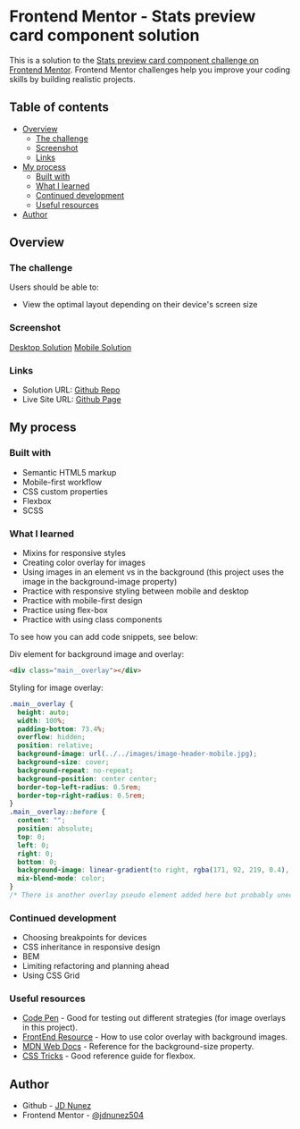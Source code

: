 # Frontend Mentor - Stats preview card component solution

This is a solution to the [Stats preview card component challenge on Frontend Mentor](https://www.frontendmentor.io/challenges/stats-preview-card-component-8JqbgoU62). Frontend Mentor challenges help you improve your coding skills by building realistic projects. 

## Table of contents

- [Overview](#overview)
  - [The challenge](#the-challenge)
  - [Screenshot](#screenshot)
  - [Links](#links)
- [My process](#my-process)
  - [Built with](#built-with)
  - [What I learned](#what-i-learned)
  - [Continued development](#continued-development)
  - [Useful resources](#useful-resources)
- [Author](#author)

## Overview

### The challenge

Users should be able to:

- View the optimal layout depending on their device's screen size

### Screenshot

[Desktop Solution](./screenshot-desktop.png)
[Mobile Solution](./screenshot-mobile.png)

### Links

- Solution URL: [Github Repo](https://github.com/jdnunez504/stats-preview-card)
- Live Site URL: [Github Page](https://jdnunez504.github.io/stats-preview-card/)

## My process

### Built with
- Semantic HTML5 markup
- Mobile-first workflow
- CSS custom properties
- Flexbox
- SCSS

### What I learned

- Mixins for responsive styles
- Creating color overlay for images
- Using images in an element vs in the background (this project uses the image in the background-image property)
- Practice with responsive styling between mobile and desktop
- Practice with mobile-first design
- Practice using flex-box
- Practice with using class components

To see how you can add code snippets, see below:

Div element for background image and overlay:
```html
<div class="main__overlay"></div>
```
Styling for image overlay:
```css
.main__overlay {
  height: auto;
  width: 100%;
  padding-bottom: 73.4%;
  overflow: hidden;
  position: relative;
  background-image: url(../../images/image-header-mobile.jpg);
  background-size: cover;
  background-repeat: no-repeat;
  background-position: center center;
  border-top-left-radius: 0.5rem;
  border-top-right-radius: 0.5rem;
}
.main__overlay::before {
  content: "";
  position: absolute;
  top: 0;
  left: 0;
  right: 0;
  bottom: 0;
  background-image: linear-gradient(to right, rgba(171, 92, 219, 0.4), rgba(171, 92, 219, 0.4));
  mix-blend-mode: color;
}
/* There is another overlay pseudo element added here but probably unecessary */
```

### Continued development

- Choosing breakpoints for devices
- CSS inheritance in responsive design
- BEM
- Limiting refactoring and planning ahead
- Using CSS Grid

### Useful resources

- [Code Pen](https://codepen.io) - Good for testing out different strategies (for image overlays in this project).
- [FrontEnd Resource](https://frontendresource.com/css-background-image-color/) - How to use color overlay with background images.
- [MDN Web Docs](https://developer.mozilla.org/en-US/docs/Web/CSS/background-size) - Reference for the background-size property.
- [CSS Tricks](https://css-tricks.com/snippets/css/a-guide-to-flexbox/) - Good reference guide for flexbox.

## Author

- Github - [JD Nunez](https://github.com/jdnunez504)
- Frontend Mentor - [@jdnunez504](https://www.frontendmentor.io/profile/jdnunez504)